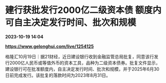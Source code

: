 # 建行获批发行2000亿二级资本债 额度内可自主决定发行时间、批次和规模

**2023-10-19 14:04**

**https://www.gelonghui.com/live/1254125**

格隆汇10月19日｜据21财经，近日建设银行收到金融监管总局批复，同意该行发行2000亿人民币或等值外币的资本工具，品种为二级资本债券。批复文件显示，建设银行可在批准额度内，自主决定发行时间、批次和规模，并于2025年6月30日前完成发行。该批复的落款时间为2023年8月31日。